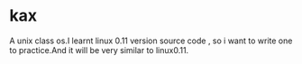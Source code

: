 kax
===

A unix class os.I learnt linux 0.11 version source code , so i want to write one to practice.And it will be very similar to linux0.11.
